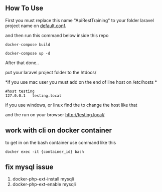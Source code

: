 ## How To Use

First you must replace this name "ApiRestTraining" to your folder laravel project name on [default.conf](https://github.com/rudirahardian/laravel-env/blob/master/config/nginx/conf.d/default.conf).

and then run this command below inside this repo

```
docker-compose build

docker-compose up -d
```

After that done..

put your laravel project folder to the htdocs/

*if you use mac user
you must add on the end of line host on /etc/hosts 
*
```
#host testing
127.0.0.1	testing.local
```

if you use windows, or linux find the to change the host like that

and the run on your browser http://testing.local/

## work with cli on docker container
to get in on the bash container use command like this
```
docker exec -it {container_id} bash
```

## fix mysql issue
1. docker-php-ext-install mysqli
2. docker-php-ext-enable mysqli
